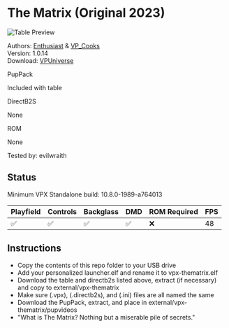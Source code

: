 # The Matrix (Original 2023)

![Table Preview](../../images/vpx-thematrix.png)

Authors: [Enthusiast](https://vpuniverse.com/profile/62357-enthusiast/) & [VP_Cooks](https://vpuniverse.com/profile/33960-vp_cooks/)  
Version: 1.0.14  
Download: [VPUniverse](https://vpuniverse.com/files/file/18478-the-matrix-pup-pack-wtable-vp-cooks-pup-by-enthusiast/)

PupPack

Included with table

DirectB2S

None

ROM

None

Tested by: evilwraith

## Status 

Minimum VPX Standalone build: 10.8.0-1989-a764013

| Playfield | Controls | Backglass | DMD | ROM Required | FPS | 
|-----------|----------|-----------|-----|--------------|-----|
| :white_check_mark: | :white_check_mark: | :white_check_mark: | :white_check_mark: | :x: | 48 |

## Instructions

- Copy the contents of this repo folder to your USB drive
- Add your personalized launcher.elf and rename it to vpx-thematrix.elf
- Download the table and directb2s listed above, extract (if necessary) and copy to external/vpx-thematrix
- Make sure (.vpx), (.directb2s), and (.ini) files are all named the same
- Download the PupPack, extract, and place in external/vpx-thematrix/pupvideos
- "What is The Matrix? Nothing but a miserable pile of secrets."
